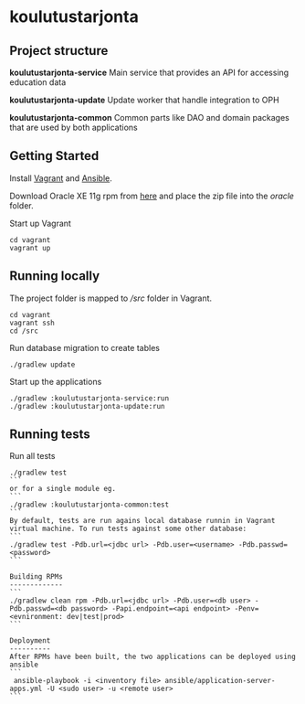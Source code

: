 koulutustarjonta
================
Project structure
-----------------
**koulutustarjonta-service** Main service that provides an API for accessing education data

**koulutustarjonta-update** Update worker that handle integration to OPH

**koulutustarjonta-common** Common parts like DAO and domain packages that are used by both applications

Getting Started
---------------
Install [Vagrant](https://www.vagrantup.com/) and [Ansible](http://www.ansible.com/). 

Download Oracle XE 11g rpm from [here](http://www.oracle.com/technetwork/database/database-technologies/express-edition/downloads/index.html) and place the zip file into the *oracle* folder.

Start up Vagrant
```
cd vagrant
vagrant up
```

Running locally
---------------
The project folder is mapped to */src* folder in Vagrant.
```
cd vagrant
vagrant ssh
cd /src
```
Run database migration to create tables
```
./gradlew update
```
Start up the applications
```
./gradlew :koulutustarjonta-service:run
./gradlew :koulutustarjonta-update:run
```

Running tests
-------------
Run all tests
````
./gradlew test
```
or for a single module eg.
```
./gradlew :koulutustarjonta-common:test
```
By default, tests are run agains local database runnin in Vagrant virtual machine. To run tests against some other database:
```
./gradlew test -Pdb.url=<jdbc url> -Pdb.user=<username> -Pdb.passwd=<password>
```

Building RPMs
-------------
```
./gradlew clean rpm -Pdb.url=<jdbc url> -Pdb.user=<db user> -Pdb.passwd=<db password> -Papi.endpoint=<api endpoint> -Penv=<evnironment: dev|test|prod>
```

Deployment
----------
After RPMs have been built, the two applications can be deployed using ansible
```
 ansible-playbook -i <inventory file> ansible/application-server-apps.yml -U <sudo user> -u <remote user>
```
